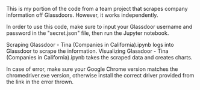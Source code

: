 This is my portion of the code from a team project that scrapes company information off Glassdoors. However, it works independently.

In order to use this code, make sure to input your Glassdoor username and password in the "secret.json" file, then run the Jupyter notebook.

Scraping Glassdoor - Tina (Companies in California).ipynb logs into Glassdoor to scrape the information.
Visualizing Glassdoor - Tina (Companies in California).ipynb takes the scraped data and creates charts.

In case of error, make sure your Google Chrome version matches the chromedriver.exe version, otherwise install the correct driver provided from the link in the error thrown.
